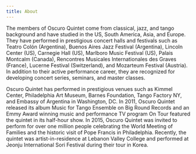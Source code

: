 ```yaml
---
title: About
---
```


The members of Oscuro Quintet come from classical, jazz, and tango background and have studied in the US, South America, Asia, and Europe. They have performed in prestigious concert halls and festivals such as Teatro Colón (Argentina), Buenos Aires Jazz Festival (Argentina), Lincoln Center (US), Carnegie Hall (US), Marlboro Music Festival (US), Palais Montcalm (Canada), Rencontres Musicales Internationales des Graves (France), Lucerne Festival (Switzerland), and Mozarteum Festival (Austria). In addition to their active performance career, they are recognized for developing concert series, seminars, and master classes.

Oscuro Quintet has performed in prestigious venues such as Kimmel Center, Philadelphia Art Museum, Barnes Foundation, Tango Factory NY, and Embassy of Argentina in Washington, DC. In 2011, Oscuro Quintet released its album Music for Tango Ensemble on Big Round Records and an Emmy Award winning music and performance TV program On Tour featured the quintet in its half-hour show. In 2015, Oscuro Quintet was invited to perform for over one million people celebrating the World Meeting of Families and the historic visit of Pope Francis in Philadelphia. Recently, the quintet was artist-in-residence at Lebanon Valley College and performed at Jeonju International Sori Festival during their tour in Korea.